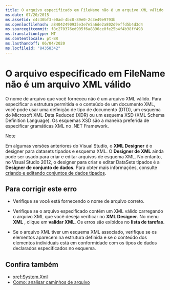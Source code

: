 ```yaml
---
title: O arquivo especificado em FileName não é um arquivo XML válido
ms.date: 07/20/2015
ms.assetid: c4c30bf3-e0ad-4bc8-89e0-2c3e49e9793b
ms.openlocfilehash: a84042490935e3e7e5a6de2a802d9effd5b4d3d4
ms.sourcegitcommit: f8c270376ed905f6a8896ce0fe25b4f4b38ff498
ms.translationtype: MT
ms.contentlocale: pt-BR
ms.lasthandoff: 06/04/2020
ms.locfileid: "84358342"
---
```

# <a name="file-specified-in-filename-is-not-a-valid-xml-file"></a>O arquivo especificado em FileName não é um arquivo XML válido

O nome de arquivo que você forneceu não é um arquivo XML válido. Para especificar a estrutura permitida e o conteúdo de um documento XML, você pode usar uma definição de tipo de documento (DTD), um esquema do Microsoft XML-Data Reduced (XDR) ou um esquema XSD (XML Schema Definition Language). Os esquemas XSD são a maneira preferida de especificar gramáticas XML no .NET Framework.

> [!NOTE]
> Em algumas versões anteriores do Visual Studio, o **XML Designer** é o designer para datasets tipados e esquema XML. O **Designer de XML** ainda pode ser usado para criar e editar arquivos de esquema XML. No entanto, no Visual Studio 2012, o designer para criar e editar DataSets tipados é a **Designer de conjunto de dados**. Para obter mais informações, consulte [criando e editando conjuntos de dados tipados](https://docs.microsoft.com/previous-versions/visualstudio/visual-studio-2013/314t4see(v=vs.120)).

## <a name="to-correct-this-error"></a>Para corrigir este erro

- Verifique se você está fornecendo o nome de arquivo correto.

- Verifique se o arquivo especificado contém um XML válido carregando o arquivo XML que você deseja verificar no **XML Designer**. No menu **XML** , clique em **validar XML**. Os erros são exibidos no **lista de tarefas**.

- Se o arquivo XML tiver um esquema XML associado, verifique se os elementos aparecem na estrutura definida e se o conteúdo dos elementos individuais está em conformidade com os tipos de dados declarados especificados no esquema.

## <a name="see-also"></a>Confira também

- <xref:System.Xml>
- [Como: analisar caminhos de arquivo](../developing-apps/programming/drives-directories-files/how-to-parse-file-paths.md)
